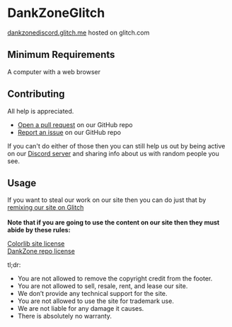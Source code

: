 # DankZoneGlitch

[dankzonediscord.glitch.me](https://dankzonediscord.glitch.me/) hosted on glitch.com

## Minimum Requirements

A computer with a web browser

## Contributing

All help is appreciated.

* [Open a pull request](https://github.com/DankZone/dankzonediscord.glitch.me/pulls) on our GitHub repo
* [Report an issue](https://github.com/DankZone/dankzonediscord.glitch.me/issues) on our GitHub repo

If you can't do either of those then you can still help us out by being active on our [Discord server](https://discordapp.com/invite/gwamp7n) and sharing info about us with random people you see.

## Usage

If you want to steal our work on our site then you can do just that by [remixing our site on Glitch](https://glitch.com/edit/#!/dankzonediscord)<br/>
<br/>
**Note that if you are going to use the content on our site then they must abide by these rules:**

[Colorlib site license](https://colorlib.com/wp/licence/)<br/>
[DankZone repo license](https://github.com/DankZone/dankzonediscord.glitch.me/blob/master/LICENSE)<br/>

tl;dr:

* You are not allowed to remove the copyright credit from the footer.
* You are not allowed to sell, resale, rent, and lease our site.
* We don’t provide any technical support for the site.
* You are not allowed to use the site for trademark use.
* We are not liable for any damage it causes.
* There is absolutely no warranty.
